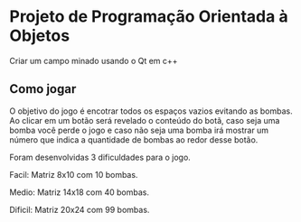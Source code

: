 # Projeto de Programação Orientada à Objetos
Criar um campo minado usando o Qt em c++

## Como jogar
O objetivo do jogo é encotrar todos os espaços vazios evitando as bombas. Ao clicar em um botão será revelado o conteúdo do botã, caso seja uma bomba você perde o jogo e caso não seja uma bomba irá mostrar um número que indica a quantidade de bombas ao redor desse botão.

Foram desenvolvidas 3 dificuldades para o jogo.

Facil: Matriz 8x10 com 10 bombas.

Medio: Matriz 14x18 com 40 bombas.

Dificil: Matriz 20x24 com 99 bombas.
